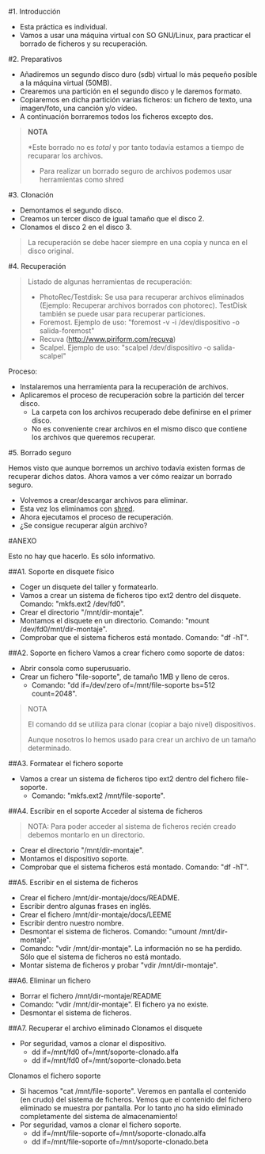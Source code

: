 
#1. Introducción

* Esta práctica es individual.
* Vamos a usar una máquina virtual con SO GNU/Linux, para practicar el borrado de ficheros y su recuperación.

#2. Preparativos

* Añadiremos un segundo disco duro (sdb) virtual lo más pequeño posible a la máquina virtual (50MB).
* Crearemos una partición en el segundo disco y le daremos formato.
* Copiaremos en dicha partición varias ficheros: un fichero de texto, una imagen/foto, una canción y/o vídeo.
* A continuación borraremos todos los ficheros excepto dos.

> **NOTA**
>
> *Este borrado no es *total* y por tanto todavía estamos a tiempo de recuparar los archivos.
> * Para realizar un borrado seguro de archivos podemos usar herramientas como shred

#3. Clonación
* Demontamos el segundo disco.
* Creamos un tercer disco de igual tamaño que el disco 2.
* Clonamos el disco 2 en el disco 3.

> La recuperación se debe hacer siempre en una copia y nunca en el disco original.

#4. Recuperación

> Listado de algunas herramientas de recuperación:
> * PhotoRec/Testdisk: Se usa para recuperar archivos eliminados (Ejemplo: Recuperar archivos borrados con photorec). TestDisk también se puede usar para recuperar particiones.
> * Foremost. Ejemplo de uso: "foremost -v -i /dev/dispositivo -o salida-foremost"
> * Recuva (http://www.piriform.com/recuva)
> * Scalpel. Ejemplo de uso: "scalpel /dev/dispositivo -o salida-scalpel"

Proceso:

* Instalaremos una herramienta para la recuperación de archivos.
* Aplicaremos el proceso de recuperación sobre la partición del tercer disco. 
    * La carpeta con los archivos recuperado debe definirse en el primer disco. 
    * No es conveniente crear archivos en el mismo disco que contiene los archivos que queremos recuperar.

#5. Borrado seguro

Hemos visto que aunque borremos un archivo todavía existen formas de recuperar dichos datos.
Ahora vamos a ver cómo reaizar un borrado seguro.

* Volvemos a crear/descargar archivos para eliminar.
* Esta vez los eliminamos con [shred](http://www.welivesecurity.com/la-es/2014/11/24/como-hacer-borrado-seguro-shred-linux/).
* Ahora ejecutamos el proceso de recuperación.
* ¿Se consigue recuperar algún archivo?

#ANEXO

Esto no hay que hacerlo. Es sólo informativo.

##A1. Soporte en disquete físico
* Coger un disquete del taller y formatearlo.
* Vamos a crear un sistema de ficheros tipo ext2 dentro del disquete. Comando: "mkfs.ext2 /dev/fd0".
* Crear el directorio "/mnt/dir-montaje".
* Montamos el disquete en un directorio. Comando: "mount /dev/fd0/mnt/dir-montaje".
* Comprobar que el sistema ficheros está montado. Comando: "df -hT".

##A2. Soporte en fichero
Vamos a crear fichero como soporte de datos:
* Abrir consola como superusuario.
* Crear un fichero "file-soporte", de tamaño 1MB y lleno de ceros. 
    * Comando: "dd if=/dev/zero of=/mnt/file-soporte bs=512 count=2048".
> NOTA
>
> El comando dd se utiliza para clonar (copiar a bajo nivel) dispositivos. 
>
> Aunque nosotros lo hemos usado para crear un archivo de un tamaño determinado.

##A3. Formatear el fichero soporte
* Vamos a crear un sistema de ficheros tipo ext2 dentro del fichero file-soporte. 
    * Comando: "mkfs.ext2 /mnt/file-soporte".

##A4. Escribir en el soporte
Acceder al sistema de ficheros

> NOTA: Para poder acceder al sistema de ficheros recién creado debemos montarlo en un directorio.
* Crear el directorio "/mnt/dir-montaje".
* Montamos el dispositivo soporte.
* Comprobar que el sistema ficheros está montado. Comando: "df -hT".

##A5. Escribir en el sistema de ficheros

* Crear el fichero /mnt/dir-montaje/docs/README.
* Escribir dentro algunas frases en inglés.
* Crear el fichero /mnt/dir-montaje/docs/LEEME
* Escribir dentro nuestro nombre.
* Desmontar el sistema de ficheros. Comando: "umount /mnt/dir-montaje".
* Comando: "vdir /mnt/dir-montaje". La información no se ha perdido. Sólo que el sistema de ficheros no está montado.
* Montar sistema de ficheros y probar "vdir /mnt/dir-montaje".

##A6. Eliminar un fichero

* Borrar el fichero /mnt/dir-montaje/README
* Comando: "vdir /mnt/dir-montaje". El fichero ya no existe.
* Desmontar el sistema de ficheros.

##A7. Recuperar el archivo eliminado
Clonamos el disquete

* Por seguridad, vamos a clonar el dispositivo.
    * dd if=/mnt/fd0 of=/mnt/soporte-clonado.alfa
    * dd if=/mnt/fd0 of=/mnt/soporte-clonado.beta

Clonamos el fichero soporte

* Si hacemos "cat /mnt/file-soporte". Veremos en pantalla el contenido (en crudo) del sistema de ficheros. Vemos que el contenido del fichero eliminado se muestra por pantalla. Por lo tanto ¡no ha sido eliminado completamente del sistema de almacenamiento!
* Por seguridad, vamos a clonar el fichero soporte.
    * dd if=/mnt/file-soporte of=/mnt/soporte-clonado.alfa
    * dd if=/mnt/file-soporte of=/mnt/soporte-clonado.beta

